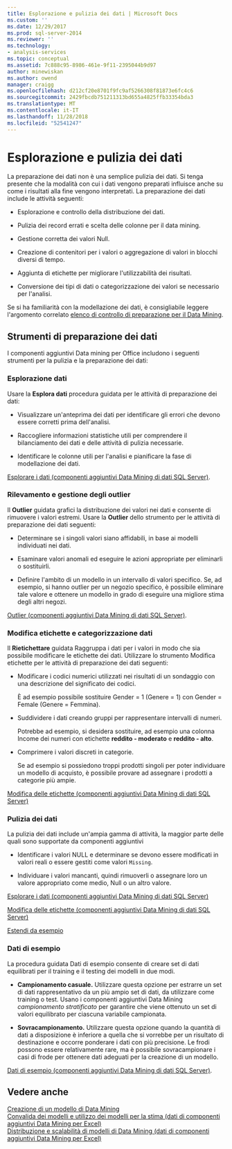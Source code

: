 ```yaml
---
title: Esplorazione e pulizia dei dati | Microsoft Docs
ms.custom: ''
ms.date: 12/29/2017
ms.prod: sql-server-2014
ms.reviewer: ''
ms.technology:
- analysis-services
ms.topic: conceptual
ms.assetid: 7c888c95-8986-461e-9f11-2395044b9d97
author: minewiskan
ms.author: owend
manager: craigg
ms.openlocfilehash: d212cf20e8701f9fc9af5266308f81873e6fc4c6
ms.sourcegitcommit: 2429fbcdb751211313bd655a4825ffb33354bda3
ms.translationtype: MT
ms.contentlocale: it-IT
ms.lasthandoff: 11/28/2018
ms.locfileid: "52541247"
---
```

# <a name="exploring-and-cleaning-data"></a>Esplorazione e pulizia dei dati
  La preparazione dei dati non è una semplice pulizia dei dati. Si tenga presente che la modalità con cui i dati vengono preparati influisce anche su come i risultati alla fine vengono interpretati. La preparazione dei dati include le attività seguenti:  
  
-   Esplorazione e controllo della distribuzione dei dati.  
  
-   Pulizia dei record errati e scelta delle colonne per il data mining.  
  
-   Gestione corretta dei valori Null.  
  
-   Creazione di contenitori per i valori o aggregazione di valori in blocchi diversi di tempo.  
  
-   Aggiunta di etichette per migliorare l'utilizzabilità dei risultati.  
  
-   Conversione dei tipi di dati o categorizzazione dei valori se necessario per l'analisi.  
  
 Se si ha familiarità con la modellazione dei dati, è consigliabile leggere l'argomento correlato [elenco di controllo di preparazione per il Data Mining](checklist-of-preparation-for-data-mining.md).  
  
## <a name="data-preparation-tools"></a>Strumenti di preparazione dei dati  
 I componenti aggiuntivi Data mining per Office includono i seguenti strumenti per la pulizia e la preparazione dei dati:  
  
### <a name="explore-data"></a>Esplorazione dati  
 Usare la **Esplora dati** procedura guidata per le attività di preparazione dei dati:  
  
-   Visualizzare un'anteprima dei dati per identificare gli errori che devono essere corretti prima dell'analisi.  
  
-   Raccogliere informazioni statistiche utili per comprendere il bilanciamento dei dati e delle attività di pulizia necessarie.  
  
-   Identificare le colonne utili per l'analisi e pianificare la fase di modellazione dei dati.  
  
 [Esplorare i dati &#40;componenti aggiuntivi Data Mining di dati SQL Server&#41;](explore-data-sql-server-data-mining-add-ins.md).  
  
### <a name="detect-and-handle-outliers"></a>Rilevamento e gestione degli outlier  
 Il **Outlier** guidata grafici la distribuzione dei valori nei dati e consente di rimuovere i valori estremi. Usare la **Outlier** dello strumento per le attività di preparazione dei dati seguenti:  
  
-   Determinare se i singoli valori siano affidabili, in base ai modelli individuati nei dati.  
  
-   Esaminare valori anomali ed eseguire le azioni appropriate per eliminarli o sostituirli.  
  
-   Definire l'ambito di un modello in un intervallo di valori specifico. Se, ad esempio, si hanno outlier per un negozio specifico, è possibile eliminare tale valore e ottenere un modello in grado di eseguire una migliore stima degli altri negozi.  
  
 [Outlier &#40;componenti aggiuntivi Data Mining di dati SQL Server&#41;](outliers-sql-server-data-mining-add-ins.md).  
  
### <a name="relabel-and-bin-data"></a>Modifica etichette e categorizzazione dati  
 Il **Rietichettare** guidata Raggruppa i dati per i valori in modo che sia possibile modificare le etichette dei dati. Utilizzare lo strumento Modifica etichette per le attività di preparazione dei dati seguenti:  
  
-   Modificare i codici numerici utilizzati nei risultati di un sondaggio con una descrizione del significato dei codici.  
  
     È ad esempio possibile sostituire Gender = 1 (Genere = 1) con Gender = Female (Genere = Femmina).  
  
-   Suddividere i dati creando gruppi per rappresentare intervalli di numeri.  
  
     Potrebbe ad esempio, si desidera sostituire, ad esempio una colonna Income dei numeri con etichette **reddito - moderato** e **reddito - alto**.  
  
-   Comprimere i valori discreti in categorie.  
  
     Se ad esempio si possiedono troppi prodotti singoli per poter individuare un modello di acquisto, è possibile provare ad assegnare i prodotti a categorie più ampie.  
  
 [Modifica delle etichette &#40;componenti aggiuntivi Data Mining di dati SQL Server&#41;](relabel-sql-server-data-mining-add-ins.md)  
  
### <a name="cleanse-data"></a>Pulizia dei dati  
 La pulizia dei dati include un'ampia gamma di attività, la maggior parte delle quali sono supportate da componenti aggiuntivi  
  
-   Identificare i valori NULL e determinare se devono essere modificati in valori reali o essere gestiti come valori `Missing`.  
  
-   Individuare i valori mancanti, quindi rimuoverli o assegnare loro un valore appropriato come medio, Null o un altro valore.  
  
 [Esplorare i dati &#40;componenti aggiuntivi Data Mining di dati SQL Server&#41;](explore-data-sql-server-data-mining-add-ins.md)  
  
 [Modifica delle etichette &#40;componenti aggiuntivi Data Mining di dati SQL Server&#41;](relabel-sql-server-data-mining-add-ins.md)  
  
 [Estendi da esempio](fill-from-example-table-analysis-tools-for-excel.md)  
  
### <a name="sample-data"></a>Dati di esempio  
 La procedura guidata Dati di esempio consente di creare set di dati equilibrati per il training e il testing dei modelli in due modi.  
  
-   **Campionamento casuale.** Utilizzare questa opzione per estrarre un set di dati rappresentativo da un più ampio set di dati, da utilizzare come training o test. Usano i componenti aggiuntivi Data Mining *campionamento stratificato* per garantire che viene ottenuto un set di valori equilibrato per ciascuna variabile campionata.  
  
-   **Sovracampionamento.** Utilizzare questa opzione quando la quantità di dati a disposizione è inferiore a quella che si vorrebbe per un risultato di destinazione e occorre ponderare i dati con più precisione. Le frodi possono essere relativamente rare, ma è possibile sovracampionare i casi di frode per ottenere dati adeguati per la creazione di un modello.  
  
 [Dati di esempio &#40;componenti aggiuntivi Data Mining di dati SQL Server&#41;](sample-data-sql-server-data-mining-add-ins.md).  
  
## <a name="see-also"></a>Vedere anche  
 [Creazione di un modello di Data Mining](creating-a-data-mining-model.md)   
 [Convalida dei modelli e utilizzo dei modelli per la stima &#40;dati di componenti aggiuntivi Data Mining per Excel&#41;](validating-models-and-using-models-for-prediction-data-mining-add-ins-for-excel.md)   
 [Distribuzione e scalabilità di modelli di Data Mining &#40;dati di componenti aggiuntivi Data Mining per Excel&#41;](deploying-and-scaling-mining-models-data-mining-add-ins-for-excel.md)  
  
  
